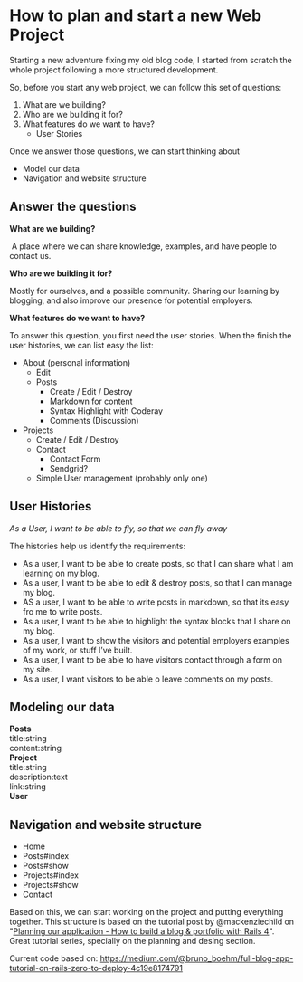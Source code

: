 # How to plan and start a new Web Project

Starting a new adventure fixing my old blog code, I started from scratch the whole project following a more structured development.

So, before you start any web project, we can follow this set of questions:

1. What are we building?
2. Who are we building it for?
3. What features do we want to have?
   - User Stories

Once we answer those questions, we can start thinking about

- Model our data
- Navigation and website structure

## Answer the questions

**What are we building?**

 A place where we can share knowledge, examples,  and have people to contact us.

**Who are we building it for?**

Mostly for ourselves, and a possible community. Sharing our learning by blogging, and also improve our presence for potential employers.

**What features do we want to have?**

To answer this question, you first need the user stories. When the finish the user histories, we can list easy the list:

  * About (personal information)
    - Edit
	* Posts
		- Create / Edit / Destroy
		- Markdown for content
		- Syntax Highlight with Coderay
		- Comments (Discussion)
  * Projects
    - Create / Edit / Destroy
	* Contact
		- Contact Form
		- Sendgrid?
	* Simple User management (probably only one)

## User Histories

*As a User, I want to be able to fly, so that we can fly away*

The histories help us identify the requirements:

- As a user, I want to be able to create posts, so that I can share what I am learning on my blog.
- As a user, I want to be able to edit & destroy posts, so that I can manage my blog.
- AS a user, I want to be able to write posts in markdown, so that its easy fro me to write posts.
- As a user, I want to be able to highlight the syntax blocks that I share on my blog.
- As a user, I want to show the visitors and potential employers examples of my work, or stuff I’ve built.
- As a user, I want to be able to have visitors contact through a form on my site.
- As a user, I want visitors to be able o leave comments on my posts.

## Modeling our data
**Posts**  
	title:string  
	content:string  
**Project**  
	title:string  
	description:text  
	link:string  
**User**  

## Navigation and website structure
- Home
- Posts#index
- Posts#show
- Projects#index
- Projects#show
- Contact

Based on this, we can start working on the project and putting everything together. This structure is based on the tutorial post by @mackenziechild on "[Planning our application - How to build a blog & portfolio with Rails 4](https://www.youtube.com/watch?v=cJxp_O5azc4)". Great tutorial series, specially on the planning and desing section.

Current code based on: https://medium.com/@bruno_boehm/full-blog-app-tutorial-on-rails-zero-to-deploy-4c19e8174791
